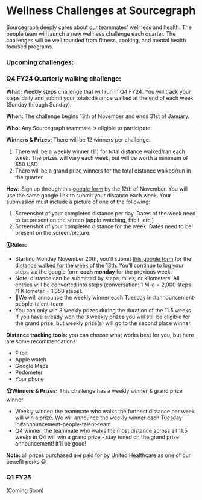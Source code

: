 # **Wellness Challenges at Sourcegraph**

Sourcegraph deeply cares about our teammates' wellness and health. The people team will launch a new wellness challenge each quarter. The challenges will be well rounded from fitness, cooking, and mental health focused programs.


### **Upcoming challenges:**


### **Q4 FY24 Quarterly walking challenge:**

**What:** Weekly steps challenge that will run in Q4 FY24. You will track your steps daily and submit your totals distance walked at the end of each week (Sunday through Sunday).

**When:** The challenge begins 13th of November and ends 31st of January.

**Who:** Any Sourcegraph teammate is eligible to participate!

**Winners & Prizes:** There will be 12 winners per challenge. 

1. There will be a weekly winner (11) for total distance walked/ran each week. The prizes will vary each week, but will be worth a minimum of $50 USD.
2. There will be a grand prize winners for the total distance walked/run in the quarter

**How:** Sign up through this [google form](https://docs.google.com/forms/d/e/1FAIpQLScaeHyNx4_k12yT1eZgFOI4KjIMx-6J2Ky9cACexLl7-dTTiw/viewform?usp=sf_link) by the 12th of November. You will use the same google link to submit your distance each week. Your submission must include a picture of one of the following:

1. Screenshot of your completed distance per day. Dates of the week need to be present on the screen (apple watching, fitbit, etc.) 
2. Screenshot of your completed distance for the week. Dates need to be present on the screen/picture.

**🗓️Rules:** 

* Starting Monday November 20th, you’ll submit [this google form](https://docs.google.com/forms/d/e/1FAIpQLScaeHyNx4_k12yT1eZgFOI4KjIMx-6J2Ky9cACexLl7-dTTiw/viewform?usp=sf_link) for the distance walked for the week of the 13th.  You’ll continue to log your steps via the google form **each monday** for the previous week. 
* Note: distance can be submitted by steps, miles, or kilometers. All entries will be converted into steps (conversation: 1 Mile = 2,000 steps /1 Kilometer = 1,350 steps).
* 🏅We will announce the weekly winner each Tuesday in #announcement-people-talent-team
* You can only win 3 weekly prizes during the duration of the 11.5 weeks. If you have already won the 3 weekly prizes you will still be eligible for the grand prize, but weekly prize(s) will go to the second place winner. 

**Distance tracking tools:** you can choose what works best for you, but here are some recommendations 

* Fitbit
* Apple watch
* Google Maps
* Pedometer
* Your phone

**🏆Winners & Prizes:** This challenge has a weekly winner & grand prize winner

* Weekly winner: the teammate who walks the furthest distance per week will win a prize. We will announce the weekly winner each Tuesday in#announcement-people-talent-team
* Q4 winner: the teammate who walks the most distance across all 11.5 weeks in Q4 will win a grand prize - stay tuned on the grand prize announcement! It’ll be good!

**Note:** all prizes purchased are paid for by United Healthcare as one of our benefit perks 😀


### **Q1 FY25**

(Coming Soon)
